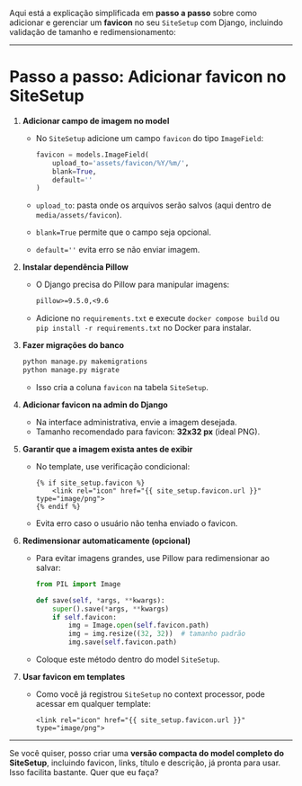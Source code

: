 Aqui está a explicação simplificada em **passo a passo** sobre como adicionar e gerenciar um **favicon** no seu `SiteSetup` com Django, incluindo validação de tamanho e redimensionamento:

---

# Passo a passo: Adicionar favicon no SiteSetup

1. **Adicionar campo de imagem no model**

   * No `SiteSetup` adicione um campo `favicon` do tipo `ImageField`:

     ```python
     favicon = models.ImageField(
         upload_to='assets/favicon/%Y/%m/',
         blank=True,
         default=''
     )
     ```
   * `upload_to`: pasta onde os arquivos serão salvos (aqui dentro de `media/assets/favicon`).
   * `blank=True` permite que o campo seja opcional.
   * `default=''` evita erro se não enviar imagem.

2. **Instalar dependência Pillow**

   * O Django precisa do Pillow para manipular imagens:

     ```txt
     pillow>=9.5.0,<9.6
     ```
   * Adicione no `requirements.txt` e execute `docker compose build` ou `pip install -r requirements.txt` no Docker para instalar.

3. **Fazer migrações do banco**

   ```bash
   python manage.py makemigrations
   python manage.py migrate
   ```

   * Isso cria a coluna `favicon` na tabela `SiteSetup`.

4. **Adicionar favicon na admin do Django**

   * Na interface administrativa, envie a imagem desejada.
   * Tamanho recomendado para favicon: **32x32 px** (ideal PNG).

5. **Garantir que a imagem exista antes de exibir**

   * No template, use verificação condicional:

     ```django
     {% if site_setup.favicon %}
         <link rel="icon" href="{{ site_setup.favicon.url }}" type="image/png">
     {% endif %}
     ```
   * Evita erro caso o usuário não tenha enviado o favicon.

6. **Redimensionar automaticamente (opcional)**

   * Para evitar imagens grandes, use Pillow para redimensionar ao salvar:

     ```python
     from PIL import Image

     def save(self, *args, **kwargs):
         super().save(*args, **kwargs)
         if self.favicon:
             img = Image.open(self.favicon.path)
             img = img.resize((32, 32))  # tamanho padrão
             img.save(self.favicon.path)
     ```
   * Coloque este método dentro do model `SiteSetup`.

7. **Usar favicon em templates**

   * Como você já registrou `SiteSetup` no context processor, pode acessar em qualquer template:

     ```django
     <link rel="icon" href="{{ site_setup.favicon.url }}" type="image/png">
     ```

---

Se você quiser, posso criar uma **versão compacta do model completo do SiteSetup**, incluindo favicon, links, título e descrição, já pronta para usar. Isso facilita bastante. Quer que eu faça?
